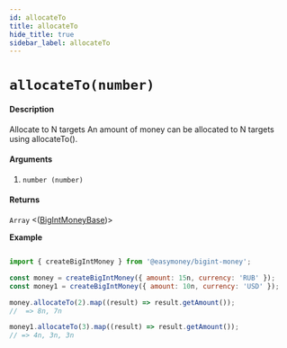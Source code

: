 ```yaml
---
id: allocateTo
title: allocateTo
hide_title: true
sidebar_label: allocateTo
---
```



# `allocateTo(number)`

#### Description

Allocate to N targets
An amount of money can be allocated to N targets using allocateTo().

#### Arguments

1. `number (number)`

#### Returns

`Array` <([BigIntMoneyBase](Description.md#bigintmoneybase))>


**Example**

```js

import { createBigIntMoney } from '@easymoney/bigint-money';

const money = createBigIntMoney({ amount: 15n, currency: 'RUB' });
const money1 = createBigIntMoney({ amount: 10n, currency: 'USD' });

money.allocateTo(2).map((result) => result.getAmount());
//  => 8n, 7n

money1.allocateTo(3).map((result) => result.getAmount());
// => 4n, 3n, 3n

```
